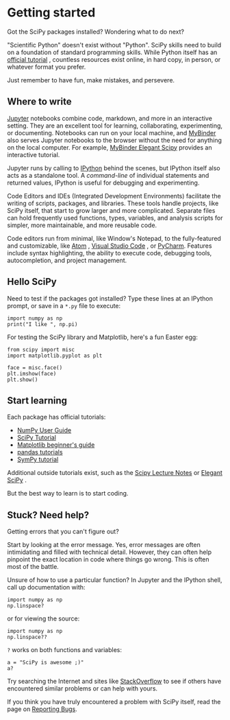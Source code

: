Getting started
===============

Got the SciPy packages installed? Wondering what to do next?

\"Scientific Python\" doesn\'t exist without \"Python\". SciPy skills
need to build on a foundation of standard programming skills. While
Python itself has an [official
tutorial](https://docs.python.org/3/tutorial/) , countless resources
exist online, in hard copy, in person, or whatever format you prefer.

Just remember to have fun, make mistakes, and persevere.

Where to write
--------------

[Jupyter](https://jupyter.org/) notebooks combine code, markdown, and
more in an interactive setting. They are an excellent tool for learning,
collaborating, experimenting, or documenting. Notebooks can run on your
local machine, and [MyBinder](https://mybinder.org/) also serves Jupyter
notebooks to the browser without the need for anything on the local
computer. For example, [MyBinder Elegant
Scipy](https://mybinder.org/v2/gh/elegant-scipy/notebooks/master?filepath=index.ipynb)
provides an interactive tutorial.

Jupyter runs by calling to [IPython](https://ipython.org/) behind the
scenes, but IPython itself also acts as a standalone tool. A
*command-line* of individual statements and returned values, IPython is
useful for debugging and experimenting.

Code Editors and IDEs (Integrated Development Environments) facilitate
the writing of scripts, packages, and libraries. These tools handle
projects, like SciPy itself, that start to grow larger and more
complicated. Separate files can hold frequently used functions, types,
variables, and analysis scripts for simpler, more maintainable, and more
reusable code.

Code editors run from minimal, like Window\'s Notepad, to the
fully-featured and customizable, like [Atom](https://atom.io/) , [Visual
Studio Code](https://code.visualstudio.com/) , or
[PyCharm](https://www.jetbrains.com/pycharm/). Features include syntax
highlighting, the ability to execute code, debugging tools,
autocompletion, and project management.

Hello SciPy
-----------

Need to test if the packages got installed? Type these lines at an
IPython prompt, or save in a `*.py` file to execute:

    import numpy as np
    print("I like ", np.pi)

For testing the SciPy library and Matplotlib, here\'s a fun Easter egg:

    from scipy import misc
    import matplotlib.pyplot as plt

    face = misc.face()
    plt.imshow(face)
    plt.show()

Start learning
--------------

Each package has official tutorials:

-   [NumPy User
    Guide](https://numpy.org/devdocs/user/tutorials_index.html)
-   [SciPy
    Tutorial](http://docs.scipy.org/doc/scipy/reference/tutorial/index.html)
-   [Matplotlib beginner\'s
    guide](http://matplotlib.org/users/beginner.html)
-   [pandas
    tutorials](http://pandas.pydata.org/pandas-docs/stable/tutorials.html)
-   [SymPy tutorial](http://docs.sympy.org/latest/tutorial/)

Additional outside tutorials exist, such as the [Scipy Lecture
Notes](http://scipy-lectures.org/index.html) or [Elegant
SciPy](https://github.com/elegant-scipy/notebooks) .

But the best way to learn is to start coding.

Stuck? Need help?
-----------------

Getting errors that you can\'t figure out?

Start by looking at the error message. Yes, error messages are often
intimidating and filled with technical detail. However, they can often
help pinpoint the exact location in code where things go wrong. This is
often most of the battle.

Unsure of how to use a particular function? In Jupyter and the IPython
shell, call up documentation with:

    import numpy as np
    np.linspace?

or for viewing the source:

    import numpy as np
    np.linspace??

`?` works on both functions and variables:

    a = "SciPy is awesome ;)"
    a?

Try searching the Internet and sites like
[StackOverflow](https://stackoverflow.com/) to see if others have
encountered similar problems or can help with yours.

If you think you have truly encountered a problem with SciPy itself,
read the page on [Reporting Bugs](https://scipy.org/bug-report.html).
